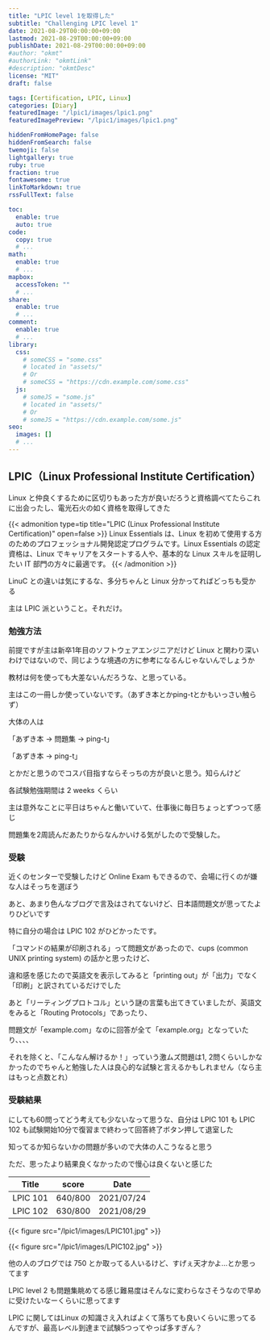 ```yaml
---
title: "LPIC level 1を取得した"
subtitle: "Challenging LPIC level 1"
date: 2021-08-29T00:00:00+09:00
lastmod: 2021-08-29T00:00:00+09:00
publishDate: 2021-08-29T00:00:00+09:00
#author: "okmt"
#authorLink: "okmtLink"
#description: "okmtDesc"
license: "MIT"
draft: false

tags: [Certification, LPIC, Linux]
categories: [Diary]
featuredImage: "/lpic1/images/lpic1.png"
featuredImagePreview: "/lpic1/images/lpic1.png"

hiddenFromHomePage: false
hiddenFromSearch: false
twemoji: false
lightgallery: true
ruby: true
fraction: true
fontawesome: true
linkToMarkdown: true
rssFullText: false

toc:
  enable: true
  auto: true
code:
  copy: true
  # ...
math:
  enable: true
  # ...
mapbox:
  accessToken: ""
  # ...
share:
  enable: true
  # ...
comment:
  enable: true
  # ...
library:
  css:
    # someCSS = "some.css"
    # located in "assets/"
    # Or
    # someCSS = "https://cdn.example.com/some.css"
  js:
    # someJS = "some.js"
    # located in "assets/"
    # Or
    # someJS = "https://cdn.example.com/some.js"
seo:
  images: []
  # ...
---
```


## LPIC（Linux Professional Institute Certification）

Linux と仲良くするために区切りもあった方が良いだろうと資格調べてたらこれに出会ったし、電光石火の如く資格を取得してきた

{{< admonition type=tip title="LPIC (Linux Professional Institute Certification)" open=false >}}
Linux Essentials は、Linux を初めて使用する方のためのプロフェッショナル開発認定プログラムです。Linux Essentials の認定資格は、Linux でキャリアをスタートする人や、基本的な Linux スキルを証明したい IT 部門の方々に最適です。
{{< /admonition >}}

LinuC との違いは気にするな、多分ちゃんと Linux 分かってればどっちも受かる

主は LPIC 派ということ。それだけ。

### 勉強方法

前提ですが主は新卒1年目のソフトウェアエンジニアだけど Linux と関わり深いわけではないので、同じような境遇の方に参考になるんじゃないんでしょうか

教材は何を使っても大差ないんだろうな、と思っている。

主はこの一冊しか使っていないです。（あずき本とかping-tとかもいっさい触らず）

大体の人は

「あずき本 -> 問題集 -> ping-t」

「あずき本 -> ping-t」

とかだと思うのでコスパ目指すならそっちの方が良いと思う。知らんけど

各試験勉強期間は 2 weeks くらい

主は意外なことに平日はちゃんと働いていて、仕事後に毎日ちょっとずつって感じ

問題集を2周読んだあたりからなんかいける気がしたので受験した。

### 受験

近くのセンターで受験したけど Online Exam もできるので、会場に行くのが嫌な人はそっちを選ぼう

あと、あまり色んなブログで言及はされてないけど、日本語問題文が思ってたよりひどいです

特に自分の場合は LPIC 102 がひどかったです。

「コマンドの結果が印刷される」って問題文があったので、cups (common UNIX printing system) の話かと思ったけど、

違和感を感じたので英語文を表示してみると「printing out」が「出力」でなく「印刷」と訳されているだけでした 

あと「リーティングプロトコル」という謎の言葉も出てきていましたが、英語文をみると「Routing Protocols」であったり、

問題文が「example.com」なのに回答が全て「example.org」となっていたり、、、、

それを除くと、「こんなん解けるか！」っていう激ムズ問題は1, 2問くらいしかなかったのでちゃんと勉強した人は良心的な試験と言えるかもしれません（なら主はもっと点数とれ）

### 受験結果

にしても60問ってどう考えても少ないなって思うな、自分は LPIC 101 も LPIC 102 も試験開始10分で復習まで終わって回答終了ボタン押して退室した

知ってるか知らないかの問題が多いので大体の人こうなると思う

ただ、思ったより結果良くなかったので慢心は良くないと感じた

| Title | score | Date |
| ------ | ----- | ----------- |
| LPIC 101 | 640/800 | 2021/07/24 |
| LPIC 102 | 630/800 | 2021/08/29 |

{{< figure src="/lpic1/images/LPIC101.jpg" >}}

{{< figure src="/lpic1/images/LPIC102.jpg" >}}

他の人のブログでは 750 とか取ってる人いるけど、すげぇ天才かよ...とか思ってます

LPIC level 2 も問題集眺めてる感じ難易度はそんなに変わらなさそうなので早めに受けたいなーくらいに思ってます

LPIC に関してはLinux の知識さえ入ればよくて落ちても良いくらいに思ってるんですが、最高レベル到達まで試験5つってやっぱ多すぎん？


